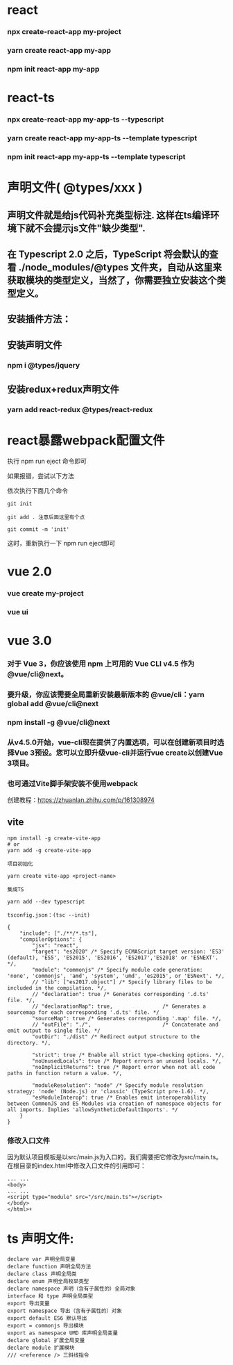 <!--
 * @Author: your name
 * @Date: 2020-12-14 14:19:47
 * @LastEditTime: 2021-02-03 18:03:25
 * @LastEditors: Please set LastEditors
 * @Description: In User Settings Edit
 * @FilePath: \learn\项目创建.md
-->
#   react
<!-- ## npm install -g create-react-app -->

###  npx create-react-app  my-project

###  yarn create react-app my-app

###  npm init react-app my-app


# react-ts

###  npx create-react-app my-app-ts --typescript

###  yarn create react-app my-app-ts --template typescript

###  npm init react-app my-app-ts --template typescript

# 声明文件( @types/xxx )

## 声明文件就是给js代码补充类型标注. 这样在ts编译环境下就不会提示js文件"缺少类型".

## 在 Typescript 2.0 之后，TypeScript 将会默认的查看 ./node_modules/@types 文件夹，自动从这里来获取模块的类型定义，当然了，你需要独立安装这个类型定义。

## 安装插件方法：

## 安装声明文件

### npm i @types/jquery

## 安装redux+redux声明文件

### yarn add react-redux @types/react-redux

# react暴露webpack配置文件

执行 npm run eject 命令即可

如果报错，尝试以下方法

依次执行下面几个命令

    git init

    git add . 注意后面这里有个点

    git commit -m 'init'

这时，重新执行一下 npm run eject即可

#   vue 2.0

###  vue create my-project 

###  vue ui  


#   vue 3.0 


### 对于 Vue 3，你应该使用 npm 上可用的 Vue CLI v4.5 作为 @vue/cli@next。
### 要升级，你应该需要全局重新安装最新版本的 @vue/cli：yarn global add @vue/cli@next
### npm install -g @vue/cli@next
### 从v4.5.0开始，vue-cli现在提供了内置选项，可以在创建新项目时选择Vue 3预设。您可以立即升级vue-cli并运行vue create以创建Vue 3项目。

### 也可通过Vite脚手架安装不使用webpack

创建教程：https://zhuanlan.zhihu.com/p/161308974

## vite

    npm install -g create-vite-app
    # or
    yarn add -g create-vite-app

    项目初始化

    yarn create vite-app <project-name>
    
    集成TS
    
    yarn add --dev typescript   

    tsconfig.json：(tsc --init)

    {
        "include": ["./**/*.ts"],
        "compilerOptions": {
            "jsx": "react",
            "target": "es2020" /* Specify ECMAScript target version: 'ES3' (default), 'ES5', 'ES2015', 'ES2016', 'ES2017','ES2018' or 'ESNEXT'. */,
            "module": "commonjs" /* Specify module code generation: 'none', 'commonjs', 'amd', 'system', 'umd', 'es2015', or 'ESNext'. */,
            // "lib": ["es2017.object"] /* Specify library files to be included in the compilation. */,
            // "declaration": true /* Generates corresponding '.d.ts' file. */,
            // "declarationMap": true,                /* Generates a sourcemap for each corresponding '.d.ts' file. */
            "sourceMap": true /* Generates corresponding '.map' file. */,
            // "outFile": "./",                       /* Concatenate and emit output to single file. */
            "outDir": "./dist" /* Redirect output structure to the directory. */,

            "strict": true /* Enable all strict type-checking options. */,
            "noUnusedLocals": true /* Report errors on unused locals. */,
            "noImplicitReturns": true /* Report error when not all code paths in function return a value. */,

            "moduleResolution": "node" /* Specify module resolution strategy: 'node' (Node.js) or 'classic' (TypeScript pre-1.6). */,
            "esModuleInterop": true /* Enables emit interoperability between CommonJS and ES Modules via creation of namespace objects for all imports. Implies 'allowSyntheticDefaultImports'. */
        }
    }


###    修改入口文件
因为默认项目模板是以src/main.js为入口的，我们需要把它修改为src/main.ts。
在根目录的index.html中修改入口文件的引用即可：

    ... ...
    <body>
    ... ...
    <script type="module" src="/src/main.ts"></script>
    </body>
    </html>+




# ts 声明文件:

    declare var 声明全局变量
    declare function 声明全局方法
    declare class 声明全局类
    declare enum 声明全局枚举类型
    declare namespace 声明（含有子属性的）全局对象
    interface 和 type 声明全局类型
    export 导出变量
    export namespace 导出（含有子属性的）对象
    export default ES6 默认导出
    export = commonjs 导出模块
    export as namespace UMD 库声明全局变量
    declare global 扩展全局变量
    declare module 扩展模块
    /// <reference /> 三斜线指令